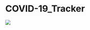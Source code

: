 # COVID-19_Tracker
![](https://github.com/vikashnitjsr/COVID-19_Tracker/blob/master/ezgif.com-video-to-gif(1).gif)

